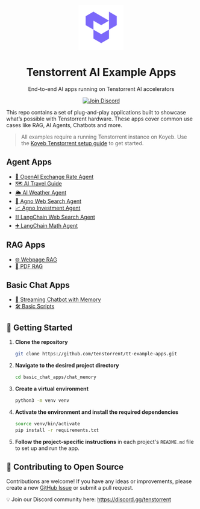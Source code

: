 <p align="center">
  <img src="https://github.com/tenstorrent/tt-metal/blob/main/docs/source/common/images/favicon.png" width="120" height="120" />
</p>

<h1 align="center"> Tenstorrent AI Example Apps</h1>
<p align="center">End-to-end AI apps running on Tenstorrent AI accelerators</p>

<p align="center">
  <a href="https://discord.gg/tenstorrent">
    <img src="https://img.shields.io/discord/1202678699468750899?label=Join%20Discord&logo=discord&style=flat" alt="Join Discord" />
  </a>
</p>


This repo contains a set of plug-and-play applications built to showcase what’s possible with Tenstorrent hardware. These apps cover common use cases like RAG, AI Agents, Chatbots and more.
> All examples require a running Tenstorrent instance on Koyeb. Use the [Koyeb Tenstorrent setup guide](https://github.com/koyeb/tenstorrent-examples) to get started.


## Agent Apps
* [💱 OpenAI Exchange Rate Agent](https://github.com/tenstorrent/tt-example-apps/tree/main/agent_apps/openai_exchange_rate_agent)
* [🗺️ AI Travel Guide](https://github.com/tenstorrent/tt-example-apps/tree/main/agent_apps/travel_guide)
* [🌦️ AI Weather Agent](https://github.com/tenstorrent/tt-example-apps/tree/main/agent_apps/weather_agent)
* [🔎 Agno Web Search Agent](https://github.com/tenstorrent/tt-example-apps/tree/main/agent_apps/agno_web_search)
* [📈 Agno Investment Agent](https://github.com/tenstorrent/tt-example-apps/tree/main/agent_apps/investment_agent)
* [⛓️ LangChain Web Search Agent](https://github.com/tenstorrent/tt-example-apps/tree/main/agent_apps/langchain_search_agent)
* [➕ LangChain Math Agent](https://github.com/tenstorrent/tt-example-apps/tree/main/agent_apps/langchain_math_agent)

## RAG Apps
* [🌐 Webpage RAG](https://github.com/tenstorrent/tt-example-apps/tree/main/rag_apps/webpage_rag)
* [📄 PDF RAG](https://github.com/tenstorrent/tt-example-apps/tree/main/rag_apps/pdf_rag)

## Basic Chat Apps
* [🤖 Streaming Chatbot with Memory](https://github.com/tenstorrent/tt-example-apps/tree/main/basic_chat_apps/chat_memory)
* [🛠️ Basic Scripts](https://github.com/tenstorrent/tt-example-apps/tree/main/basic_chat_apps/basic_scripts)

## 🚀 Getting Started

1. **Clone the repository** 

    ```bash 
    git clone https://github.com/tenstorrent/tt-example-apps.git
    ```

2. **Navigate to the desired project directory**

    ```bash 
    cd basic_chat_apps/chat_memory
    ```

3. **Create a virtual environment**

    ```bash
    python3 -m venv venv
    ```

4. **Activate the environment and install the required dependencies**

    ```bash
    source venv/bin/activate
    pip install -r requirements.txt
    ```

4. **Follow the project-specific instructions** in each project's `README.md` file to set up and run the app.

## 🤝 Contributing to Open Source

Contributions are welcome! If you have any ideas or improvements, please create a new [GitHub Issue](https://github.com/tenstorrent/tt-example-apps/issues) or submit a pull request.

💡 Join our Discord community here: https://discord.gg/tenstorrent
